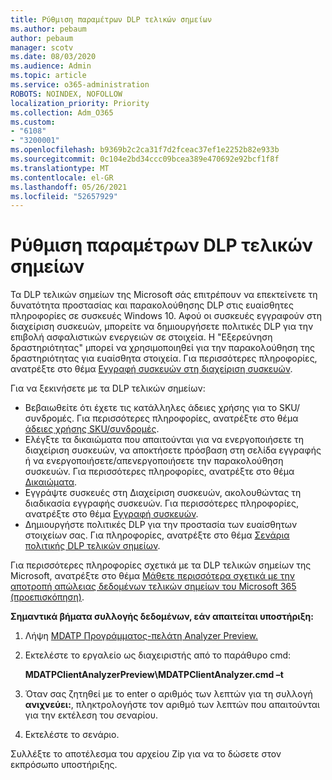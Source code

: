 ```yaml
---
title: Ρύθμιση παραμέτρων DLP τελικών σημείων
ms.author: pebaum
author: pebaum
manager: scotv
ms.date: 08/03/2020
ms.audience: Admin
ms.topic: article
ms.service: o365-administration
ROBOTS: NOINDEX, NOFOLLOW
localization_priority: Priority
ms.collection: Adm_O365
ms.custom:
- "6108"
- "3200001"
ms.openlocfilehash: b9369b2c2ca31f7d2fceac37ef1e2252b82e933b
ms.sourcegitcommit: 0c104e2bd34ccc09bcea389e470692e92bcf1f8f
ms.translationtype: MT
ms.contentlocale: el-GR
ms.lasthandoff: 05/26/2021
ms.locfileid: "52657929"
---
```

# <a name="configure-endpoint-dlp"></a>Ρύθμιση παραμέτρων DLP τελικών σημείων

Τα DLP τελικών σημείων της Microsoft σάς επιτρέπουν να επεκτείνετε τη δυνατότητα προστασίας και παρακολούθησης DLP στις ευαίσθητες πληροφορίες σε συσκευές Windows 10. Αφού οι συσκευές εγγραφούν στη διαχείριση συσκευών, μπορείτε να δημιουργήσετε πολιτικές DLP για την επιβολή ασφαλιστικών ενεργειών σε στοιχεία. Η "Εξερεύνηση δραστηριότητας" μπορεί να χρησιμοποιηθεί για την παρακολούθηση της δραστηριότητας για ευαίσθητα στοιχεία. Για περισσότερες πληροφορίες, ανατρέξτε στο θέμα [Εγγραφή συσκευών στη διαχείριση συσκευών](/microsoft-365/compliance/endpoint-dlp-getting-started#onboarding-devices-into-device-management).  

Για να ξεκινήσετε με τα DLP τελικών σημείων:

- Βεβαιωθείτε ότι έχετε τις κατάλληλες άδειες χρήσης για το SKU/συνδρομές. Για περισσότερες πληροφορίες, ανατρέξτε στο θέμα [άδειες χρήσης SKU/συνδρομές](/microsoft-365/compliance/endpoint-dlp-getting-started#skusubscriptions-licensing).
- Ελέγξτε τα δικαιώματα που απαιτούνται για να ενεργοποιήσετε τη διαχείριση συσκευών, να αποκτήσετε πρόσβαση στη σελίδα εγγραφής ή να ενεργοποιήσετε/απενεργοποιήσετε την παρακολούθηση συσκευών. Για περισσότερες πληροφορίες, ανατρέξτε στο θέμα [Δικαιώματα](/microsoft-365/compliance/endpoint-dlp-getting-started#permissions).
- Εγγράψτε συσκευές στη Διαχείριση συσκευών, ακολουθώντας τη διαδικασία εγγραφής συσκευών. Για περισσότερες πληροφορίες, ανατρέξτε στο θέμα [Εγγραφή συσκευών](/microsoft-365/compliance/endpoint-dlp-getting-started#onboarding-devices). 
- Δημιουργήστε πολιτικές DLP για την προστασία των ευαίσθητων στοιχείων σας. Για πληροφορίες, ανατρέξτε στο θέμα [Σενάρια πολιτικής DLP τελικών σημείων](/microsoft-365/compliance/endpoint-dlp-using?view=o365-worldwide#endpoint-dlp-policy-scenarios).

Για περισσότερες πληροφορίες σχετικά με τα DLP τελικών σημείων της Microsoft, ανατρέξτε στο θέμα [Μάθετε περισσότερα σχετικά με την αποτροπή απώλειας δεδομένων τελικών σημείων του Microsoft 365 (προεπισκόπηση)](/microsoft-365/compliance/endpoint-dlp-learn-about).

**Σημαντικά βήματα συλλογής δεδομένων, εάν απαιτείται υποστήριξη:**

1. Λήψη [MDATP Προγράμματος-πελάτη Analyzer Preview.](https://aka.ms/betamdatpanalyzer)
1. Εκτελέστε το εργαλείο ως διαχειριστής από το παράθυρο cmd:

    **MDATPClientAnalyzerPreview\MDATPClientAnalyzer.cmd –t**

1. Όταν σας ζητηθεί με το enter ο αριθμός των λεπτών για τη συλλογή **ανιχνεύει:**, πληκτρολογήστε τον αριθμό των λεπτών που απαιτούνται για την εκτέλεση του σεναρίου.
1. Εκτελέστε το σενάριο.

Συλλέξτε το αποτέλεσμα του αρχείου Zip για να το δώσετε στον εκπρόσωπο υποστήριξης.
